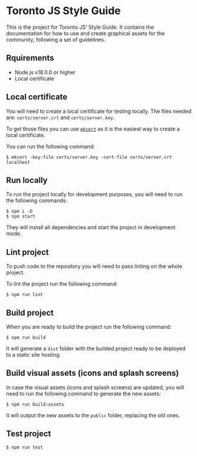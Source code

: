 
# Toronto JS Style Guide
This is the project for Toronto JS' Style Guide. It contains the documentation for how to use and create graphical assets for the community, following a set of guidelines.

## Rquirements
- Node.js v18.0.0 or higher
- Local certificate

## Local certificate
You will need to create a local certificate for testing locally. The files needed are: `certs/server.crt` and `certs/server.key`.

To get those files you can use [`mkcert`](https://github.com/FiloSottile/mkcert) as it is the easiest way to create a local certificate.

You can run the following command:
```shell
$ mkcert -key-file certs/server.key -cert-file certs/server.crt localhost
```

## Run locally
To run the project locally for development purposes, you will need to run the following commands:
```shell
$ npm i -D
$ npm start
```

They will install all dependencies and start the project in development mode.

## Lint project
To push code to the repository you will need to pass linting on the whole project.

To lint the project run the following command:
```shell
$ npm run lint
```

## Build project
When you are ready to build the project run the following command:
```shell
$ npm run build
```

It will generate a `dist` folder with the builded project ready to be deployed to a static site hosting.

## Build visual assets (icons and splash screens)
In case the visual assets (icons and splash screens) are updated, you will need to run the following command to generate the new assets:
```shell
$ npm run build:assets
```

It will output the new assets to the `public` folder, replacing the old ones.

## Test project
```shell
$ npm run test
```
